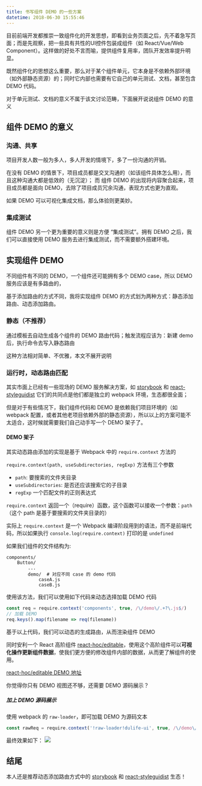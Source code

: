 ```yaml
---
title: 书写组件 DEMO 的一些方案
datetime: 2018-06-30 15:55:46
---
```


目前前端开发都推崇一致组件化的开发思想，即看到业务页面之后，先不着急写页面；而是先观察，把一些具有共性的UI控件包装成组件（如 React/Vue/Web Component）。这样做的好处不言而喻，提供组件复用率，团队开发效率提升明显。

既然组件化的思想这么重要，那么对于某个组件单元，它本身是不依赖外部环境（如外部静态资源）的；同时它内部也需要有它自己的单元测试、文档，甚至包含 DEMO 代码。

对于单元测试、文档的意义不属于该文讨论范畴，下面展开说说组件 DEMO 的意义

## 组件 DEMO 的意义

### 沟通、共享
项目开发人数一般为多人，多人开发的情境下，多了一份沟通的开销。

在没有 DEMO 的情景下，项目成员都是交叉沟通的（如该组件具体怎么用），而且这种沟通大都是低效的（无沉淀）；
而 组件 DEMO 的出现将内容聚合起来，项目成员都是面向 DEMO，去除了项目成员冗余沟通，表现方式也更为直观。

如果 DEMO 可以可视化集成文档，那么体验则更美妙。

### 集成测试
组件 DEMO 另一个更为重要的意义则是方便 “集成测试”。拥有 DEMO 之后，我们可以直接使用 DEMO 服务去进行集成测试，而不需要额外搭建环境。

## 实现组件 DEMO

不同组件有不同的 DEMO，一个组件还可能拥有多个 DEMO case，所以 DEMO 服务应该是有多路由的，

基于添加路由的方式不同，我将实现组件 DEMO 的方式划为两种方式：静态添加路由、动态添加路由。

### 静态（不推荐）

通过模板去自动生成各个组件的 DEMO 路由代码；触发流程应该为：新建 demo 后，执行命令去写入静态路由

这种方法相对简单、不优雅，本文不展开说明

### 运行时，动态路由匹配

其实市面上已经有一些现场的 DEMO 服务解决方案，如 [storybook](https://github.com/storybooks/storybook) 和 [react-styleguidist](https://github.com/styleguidist/react-styleguidist)
它们的共同点是他们都是独立的 webpack 环境，生态都很全面；

但是对于有些情况下，我们组件代码和 DEMO 是依赖我们项目环境的（如 webpack 配置，或者其他老项目依赖外部的静态资源），所以以上的方案可能不太适合，这时候就需要我们自己动手写一个 DEMO 架子了。

#### DEMO 架子
其实动态路由添加的实现是基于 Webpack 中的  `require.context`  方法的

`require.context(path, useSubdirectories, regExp)` 方法有三个参数

-  `path`: 要搜索的文件夹目录
-  `useSubdirectories`: 是否还应该搜索它的子目录
-  `regExp` 一个匹配文件的正则表达式

`require.context` 返回一个（require）函数，这个函数可以接收一个参数：`path` （这个 path 是基于要搜索的文件夹目录的）

实际上 `require.context` 是一个 Webpack 编译阶段用到的语法，而不是前端代码，所以如果执行  `console.log(require.context)` 打印的是 `undefined`


如果我们组件的文件结构为:
```
components/
    Button/
        ...
        demo/  # 对应不同 case 的 demo 代码
            caseA.js
            caseB.js
```

使用该方法，我们可以使用如下代码来动态选择加载 DEMO 代码

```javascript
const req = require.context('components', true, /\/demo\/.+?\.js$/)
// 加载 DEMO
req.keys().map(filename => req(filename))
```

基于以上代码，我们可以动态的生成路由，从而渲染组件 DEMO

同时安利一个 React 高阶组件 [react-hoc/editable](https://github.com/m-cuttlefish/react-mhoc)，使用这个高阶组件可以**可视化操作更新组件数据**，使我们更方便的修改组件内部的数据，从而更了解组件的使用。

[react-hoc/editable DEMO 地址](https://m-cuttlefish.github.io/react-mhoc/page/)

你觉得你只有 DEMO 视图还不够，还需要 DEMO 源码展示？

##### 加上 DEMO 源码展示

使用 webpack 的 `raw-loader`，即可加载 DEMO 为源码文本

```javascript
const rawReq = require.context('!raw-loader!dulife-ui', true, /\/demo\/.+?\.js$/)
```

最终效果如下：
![](https://i.loli.net/2018/06/30/5b3741de4ed1e.png)


## 结尾
本人还是推荐动态添加路由方式中的 [storybook](https://github.com/storybooks/storybook) 和 [react-styleguidist](https://github.com/styleguidist/react-styleguidist) 生态！

